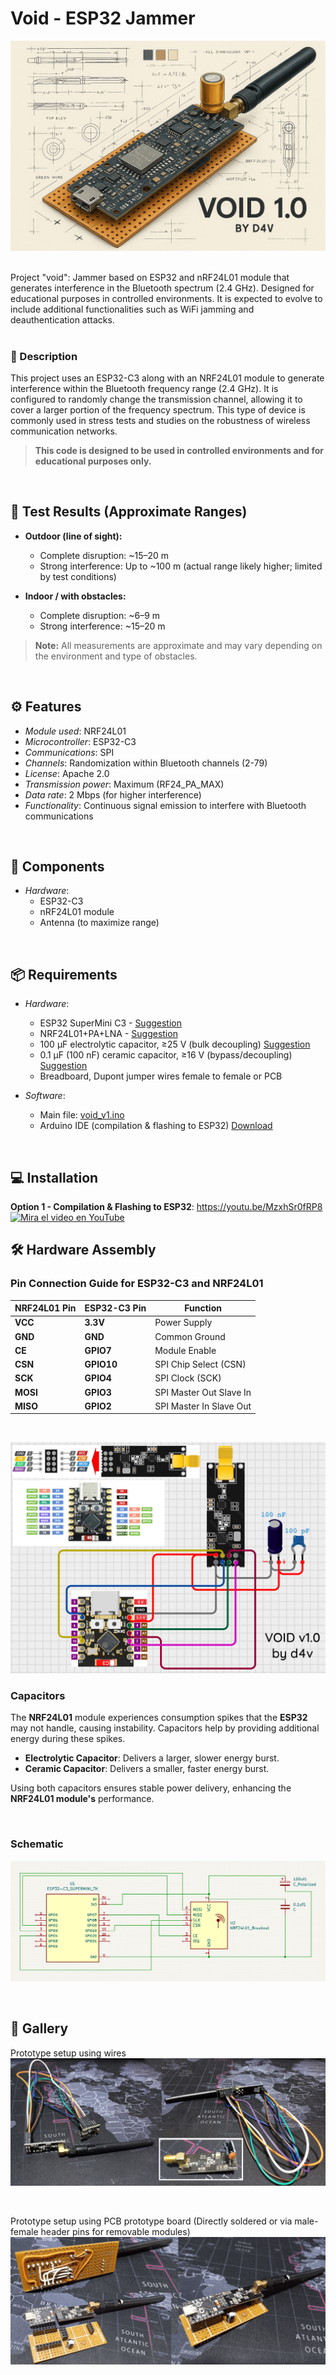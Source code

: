 # Void - ESP32 Jammer
![](images/void_v1.0.png)

<br>
Project "void": Jammer based on ESP32 and nRF24L01 module that generates interference in the Bluetooth spectrum (2.4 GHz). Designed for educational purposes in controlled environments. It is expected to evolve to include additional functionalities such as WiFi jamming and deauthentication attacks.

<br>
<br>

### 🚀 Description

This project uses an ESP32-C3 along with an NRF24L01 module to generate interference within the Bluetooth frequency range (2.4 GHz). It is configured to randomly change the transmission channel, allowing it to cover a larger portion of the frequency spectrum. This type of device is commonly used in stress tests and studies on the robustness of wireless communication networks.

 > **This code is designed to be used in controlled environments and for educational purposes only.**

<br>


## 📡 Test Results (Approximate Ranges)

- **Outdoor (line of sight):**
  - Complete disruption: ~15–20 m  
  - Strong interference: Up to ~100 m (actual range likely higher; limited by test conditions)

- **Indoor / with obstacles:**
  - Complete disruption: ~6–9 m  
  - Strong interference: ~15–20 m  


> **Note:** All measurements are approximate and may vary depending on the environment and type of obstacles.

<br>

## ⚙️ Features

- *Module used*: NRF24L01
- *Microcontroller*: ESP32-C3
- *Communications*: SPI
- *Channels*: Randomization within Bluetooth channels (2-79)
- *License*: Apache 2.0
- *Transmission power*: Maximum (RF24_PA_MAX)
- *Data rate*: 2 Mbps (for higher interference)
- *Functionality*: Continuous signal emission to interfere with Bluetooth communications

<br>

## 🧩 Components

- *Hardware*:
    - ESP32-C3
    - nRF24L01 module
    - Antenna (to maximize range)

<br>

## 📦 Requirements

- *Hardware*:
    - ESP32 SuperMini C3 - [Suggestion](https://es.aliexpress.com/item/1005006866893910.html?spm=a2g0o.productlist.main.14.15074e02aMxnuA&algo_pvid=ee60378a-6629-49b3-bd98-00d8e42b0568&algo_exp_id=ee60378a-6629-49b3-bd98-00d8e42b0568-13&pdp_ext_f=%7B%22order%22%3A%22105%22%2C%22eval%22%3A%221%22%7D&pdp_npi=6%40dis%21PEN%219.66%218.99%21%21%2119.07%2117.74%21%402101efeb17561358986907960e4d48%2112000038607730069%21sea%21PE%213752707069%21X%211%210%21n_tag%3A-29919%3Bd%3Af93ec1d%3Bm03_new_user%3A-29895&curPageLogUid=0jsQLDIMA5aJ&utparam-url=scene%3Asearch%7Cquery_from%3A%7Cx_object_id%3A1005006866893910%7C_p_origin_prod%3A "Suggestion")
    - NRF24L01+PA+LNA - [Suggestion](https://es.aliexpress.com/item/1005007279570381.html?spm=a2g0o.detail.pcDetailTopMoreOtherSeller.6.bc6cCO63CO63cp&gps-id=pcDetailTopMoreOtherSeller&scm=1007.40050.354490.0&scm_id=1007.40050.354490.0&scm-url=1007.40050.354490.0&pvid=a096f612-d4be-446f-bde5-c7f7a9d0aa39&_t=gps-id:pcDetailTopMoreOtherSeller,scm-url:1007.40050.354490.0,pvid:a096f612-d4be-446f-bde5-c7f7a9d0aa39,tpp_buckets:668%232846%238112%231997&pdp_ext_f=%7B%22order%22%3A%222330%22%2C%22eval%22%3A%221%22%2C%22sceneId%22%3A%2230050%22%7D&pdp_npi=6%40dis%21PEN%218.29%213.60%21%21%2116.36%217.11%21%402101c59117561363844331250e0cb0%2112000040046385117%21rec%21PE%21%21ABXZ%211%210%21n_tag%3A-29910%3Bd%3A8e7a8034%3Bm03_new_user%3A-29895%3BpisId%3A5000000174217456&utparam-url=scene%3ApcDetailTopMoreOtherSeller%7Cquery_from%3A%7Cx_object_id%3A1005007279570381%7C_p_origin_prod%3A "Suggestion")
    - 100 µF electrolytic capacitor, ≥25 V (bulk decoupling) [Suggestion](https://es.aliexpress.com/item/1005002524973878.html?spm=a2g0o.productlist.main.7.6e496106y9PaWN&algo_pvid=5f6faba3-0113-4449-a1da-6d24b3bbeeb8&algo_exp_id=5f6faba3-0113-4449-a1da-6d24b3bbeeb8-6&pdp_ext_f=%7B%22order%22%3A%227465%22%2C%22eval%22%3A%221%22%7D&pdp_npi=6%40dis%21PEN%215.05%215.05%21%21%219.96%219.96%21%402103010b17561470353303475e316e%2112000020995893445%21sea%21PE%213752707069%21X%211%210%21n_tag%3A-29919%3Bd%3Af93ec1d%3Bm03_new_user%3A-29895&curPageLogUid=9O7tyifiaUuL&utparam-url=scene%3Asearch%7Cquery_from%3A%7Cx_object_id%3A1005002524973878%7C_p_origin_prod%3A "Suggestion")
    - 0.1 µF (100 nF) ceramic capacitor, ≥16 V (bypass/decoupling) [Suggestion](https://es.aliexpress.com/item/1005006579533330.html?spm=a2g0o.productlist.main.18.285dJ05vJ05v1z&aem_p4p_detail=202508251140332948572475038320000400708&algo_pvid=26d861fa-cdbb-4a53-89bb-e3bcd0558d55&algo_exp_id=26d861fa-cdbb-4a53-89bb-e3bcd0558d55-15&pdp_ext_f=%7B%22order%22%3A%22105%22%2C%22eval%22%3A%221%22%7D&pdp_npi=6%40dis%21PEN%210.91%210.84%21%21%210.25%210.23%21%402101c72a17561472336977116e1fc0%2112000037720340796%21sea%21PE%213752707069%21X%211%210%21n_tag%3A-29919%3Bd%3Af93ec1d%3Bm03_new_user%3A-29895&curPageLogUid=NuVZuTLzoLTe&utparam-url=scene%3Asearch%7Cquery_from%3A%7Cx_object_id%3A1005006579533330%7C_p_origin_prod%3A&search_p4p_id=202508251140332948572475038320000400708_4 "Suggestion")
    - Breadboard, Dupont jumper wires female to female or PCB

- *Software*:
    - Main file: [void_v1.ino](ino/void_v1.ino)
    - Arduino IDE (compilation & flashing to ESP32) [Download](https://www.arduino.cc/en/software/)

<br>

## 💻 Installation

**Option 1 - Compilation & Flashing to ESP32**:
https://youtu.be/MzxhSr0fRP8
[![Mira el video en YouTube](https://img.youtube.com/vi/MzxhSr0fRP8/0.jpg)](https://youtu.be/MzxhSr0fRP8)
<br>

## 🛠️ Hardware Assembly

### Pin Connection Guide for ESP32-C3 and NRF24L01

| **NRF24L01 Pin** | **ESP32-C3 Pin** | **Function**                  |
|------------------|------------------|------------------------------|
| **VCC**          | **3.3V**         | Power Supply                 |
| **GND**          | **GND**          | Common Ground                |
| **CE**           | **GPIO7**        | Module Enable                |
| **CSN**          | **GPIO10**       | SPI Chip Select (CSN)        |
| **SCK**          | **GPIO4**        | SPI Clock (SCK)              |
| **MOSI**         | **GPIO3**        | SPI Master Out Slave In      |
| **MISO**         | **GPIO2**        | SPI Master In Slave Out      |

<br>

![](images/void_v1.0_pinout.png)


### Capacitors

The **NRF24L01** module experiences consumption spikes that the **ESP32** may not handle, causing instability. Capacitors help by providing additional energy during these spikes.

- **Electrolytic Capacitor**: Delivers a larger, slower energy burst.
- **Ceramic Capacitor**: Delivers a smaller, faster energy burst.

Using both capacitors ensures stable power delivery, enhancing the **NRF24L01 module's** performance.

<br>

### Schematic

![](images/void_v1.0.schematic.png)

<br>

## 📸 Gallery
Prototype setup using wires
![](images/void_v1.0_cableado.png)

<br>

Prototype setup using PCB prototype board (Directly soldered or via male-female header pins for removable modules)
![](images/void_v1.0_placa_de_prototipado.png)
